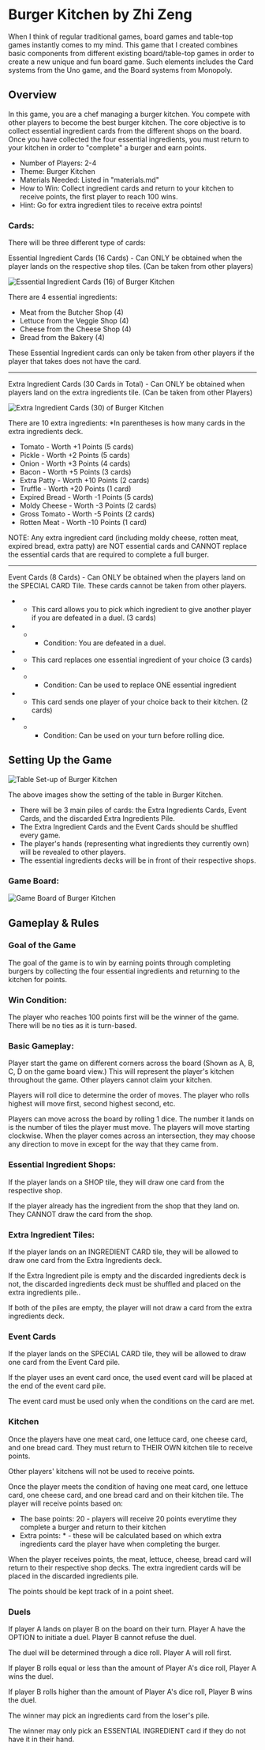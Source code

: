 
# Burger Kitchen by Zhi Zeng

When I think of regular traditional games, board games and table-top games instantly comes to my mind. This game that I created combines basic components from different existing board/table-top games in order to create a new unique and fun board game. Such elements includes the Card systems from the Uno game, and the Board systems from Monopoly. 

## Overview
In this game, you are a chef managing a burger kitchen. You compete with other players to become the best burger kitchen. The core objective is to collect essential ingredient cards from the different shops on the board. Once you have collected the four essential ingredients, you must return to your kitchen in order to "complete" a burger and earn points.

* Number of Players: 2-4 
* Theme: Burger Kitchen
* Materials Needed: Listed in "materials.md"
* How to Win: Collect ingredient cards and return to your kitchen to receive points, the first player to reach 100 wins.
* Hint: Go for extra ingredient tiles to receive extra points!

### Cards: 

There will be three different type of cards:

Essential Ingredient Cards (16 Cards) - Can ONLY be obtained when the player lands on the respective shop tiles. (Can be taken from other players)

![Essential Ingredient Cards (16) of Burger Kitchen](images/essentialcards.jpg)

There are 4 essential ingredients:
* Meat from the Butcher Shop (4) 
* Lettuce from the Veggie Shop (4)
* Cheese from the Cheese Shop (4)
* Bread from the Bakery (4) 

These Essential Ingredient cards can only be taken from other players if the player that takes does not have the card.

***

Extra Ingredient Cards (30 Cards in Total) - Can ONLY be obtained when players land on the extra ingredients tile. (Can be taken from other Players) 

![Extra Ingredient Cards (30) of Burger Kitchen](images/extracard.jpg)

There are 10 extra ingredients: *In parentheses is how many cards in the extra ingredients deck.
* Tomato - Worth +1 Points (5 cards)
* Pickle - Worth +2 Points (5 cards)
* Onion - Worth +3 Points (4 cards)
* Bacon - Worth +5 Points (3 cards)
* Extra Patty - Worth +10 Points (2 cards)
* Truffle - Worth +20 Points (1 card)
* Expired Bread - Worth -1 Points (5 cards)
* Moldy Cheese - Worth -3 Points (2 cards)
* Gross Tomato - Worth -5 Points (2 cards)
* Rotten Meat - Worth -10 Points (1 card)

NOTE: Any extra ingredient card (including moldy cheese, rotten meat, expired bread, extra patty) are NOT essential cards and CANNOT replace the essential cards that are required to complete a full burger. 
***
Event Cards (8 Cards) - Can ONLY be obtained when the players land on the SPECIAL CARD Tile. These cards cannot be taken from other players.

* * This card allows you to pick which ingredient to give another player if you are defeated in a duel. (3 cards)
* * * Condition: You are defeated in a duel. 

* * This card replaces one essential ingredient of your choice (3 cards)
* * * Condition: Can be used to replace ONE essential ingredient

* * This card sends one player of your choice back to their kitchen. (2 cards)

* * * Condition: Can be used on your turn before rolling dice.



## Setting Up the Game 

![Table Set-up of Burger Kitchen](images/tablesetup.jpg)


The above images show the setting of the table in Burger Kitchen. 

* There will be 3 main piles of cards: the Extra Ingredients Cards, Event Cards, and the discarded Extra Ingredients Pile. 
* The Extra Ingredient Cards and the Event Cards should be shuffled every game.
* The player's hands (representing what ingredients they currently own) will be revealed to other players. 
* The essential ingredients decks will be in front of their respective shops. 

### Game Board: 

![Game Board of Burger Kitchen](images/boardview.jpg)

## Gameplay & Rules

### Goal of the Game 
The goal of the game is to win by earning points through completing burgers by collecting the four essential ingredients and returning to the kitchen for points. 

### Win Condition: 
The player who reaches 100 points first will be the winner of the game. There will be no ties as it is turn-based. 

### Basic Gameplay: 
Player start the game on different corners across the board (Shown as A, B, C, D on the game board view.) This will represent the player's kitchen throughout the game. Other players cannot claim your kitchen.  

Players will roll dice to determine the order of moves. The player who rolls highest will move first, second highest second, etc. 

Players can move across the board by rolling 1 dice. The number it lands on is the number of tiles the player must move. The players will move starting clockwise. When the player comes across an intersection, they may choose any direction to move in except for the way that they came from. 

### Essential Ingredient Shops:

If the player lands on a SHOP tile, they will draw one card from the respective shop. 

If the player already has the ingredient from the shop that they land on. They CANNOT draw the card from the shop. 

### Extra Ingredient Tiles:

If the player lands on an INGREDIENT CARD tile, they will be allowed to draw one card from the Extra Ingredients deck. 

If the Extra Ingredient pile is empty and the discarded ingredients deck is not, the discarded ingredients deck must be shuffled and placed on the extra ingredients pile.. 

If both of the piles are empty, the player will not draw a card from the extra ingredients deck. 

### Event Cards
If the player lands on the SPECIAL CARD tile, they will be allowed to draw one card from the Event Card pile. 

If the player uses an event card once, the used event card will be placed at the end of the event card pile.

The event card must be used only when the conditions on the card are met.

### Kitchen
Once the players have one meat card, one lettuce card, one cheese card, and one bread card. They must return to THEIR OWN kitchen tile to receive points. 

Other players' kitchens will not be used to receive points. 

Once the player meets the condition of having one meat card, one lettuce card, one cheese card, and one bread card and on their kitchen tile. The player will receive points based on:
* The base points:  20 - players will receive 20 points everytime they complete a burger and return to their kitchen
* Extra points: * - these will be calculated based on which extra ingredients card the player have when completing the burger.

When the player receives points, the meat, lettuce, cheese, bread card will return to their respective shop decks. The extra ingredient cards will be placed in the discarded ingredients pile.

The points should be kept track of in a point sheet.

### Duels
If player A lands on player B on the board on their turn. Player A have the OPTION to initiate a duel. Player B cannot refuse the duel. 

The duel will be determined through a dice roll. Player A will roll first. 

If player B rolls equal or less than the amount of Player A's dice roll, Player A wins the duel.

If player B rolls higher than the amount of Player A's dice roll, Player B wins the duel.

The winner may pick an ingredients card from the loser's pile. 

The winner may only pick an ESSENTIAL INGREDIENT card if they do not have it in their hand.








